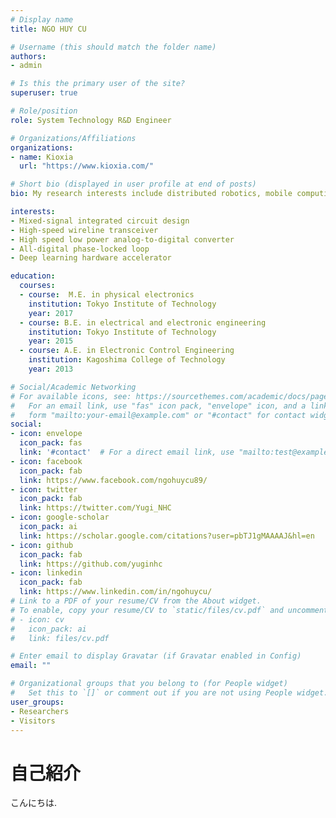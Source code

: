 ```yaml
---
# Display name
title: NGO HUY CU

# Username (this should match the folder name)
authors:
- admin

# Is this the primary user of the site?
superuser: true

# Role/position
role: System Technology R&D Engineer

# Organizations/Affiliations
organizations:
- name: Kioxia
  url: "https://www.kioxia.com/"

# Short bio (displayed in user profile at end of posts)
bio: My research interests include distributed robotics, mobile computing and programmable matter.

interests:
- Mixed-signal integrated circuit design
- High-speed wireline transceiver
- High speed low power analog-to-digital converter
- All-digital phase-locked loop
- Deep learning hardware accelerator 

education:
  courses:
  - course:  M.E. in physical electronics
    institution: Tokyo Institute of Technology
    year: 2017
  - course: B.E. in electrical and electronic engineering
    institution: Tokyo Institute of Technology
    year: 2015
  - course: A.E. in Electronic Control Engineering 
    institution: Kagoshima College of Technology
    year: 2013

# Social/Academic Networking
# For available icons, see: https://sourcethemes.com/academic/docs/page-builder/#icons
#   For an email link, use "fas" icon pack, "envelope" icon, and a link in the
#   form "mailto:your-email@example.com" or "#contact" for contact widget.
social:
- icon: envelope
  icon_pack: fas
  link: '#contact'  # For a direct email link, use "mailto:test@example.org".
- icon: facebook
  icon_pack: fab
  link: https://www.facebook.com/ngohuycu89/
- icon: twitter
  icon_pack: fab
  link: https://twitter.com/Yugi_NHC
- icon: google-scholar
  icon_pack: ai
  link: https://scholar.google.com/citations?user=pbTJ1gMAAAAJ&hl=en
- icon: github
  icon_pack: fab
  link: https://github.com/yuginhc
- icon: linkedin
  icon_pack: fab
  link: https://www.linkedin.com/in/ngohuycu/  
# Link to a PDF of your resume/CV from the About widget.
# To enable, copy your resume/CV to `static/files/cv.pdf` and uncomment the lines below.
# - icon: cv
#   icon_pack: ai
#   link: files/cv.pdf

# Enter email to display Gravatar (if Gravatar enabled in Config)
email: ""

# Organizational groups that you belong to (for People widget)
#   Set this to `[]` or comment out if you are not using People widget.
user_groups:
- Researchers
- Visitors
---
```


# 自己紹介

こんにちは.
